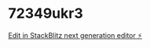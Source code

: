 # 72349ukr3

[Edit in StackBlitz next generation editor ⚡️](https://stackblitz.com/~/github.com/YousefMohassab/72349ukr3)
